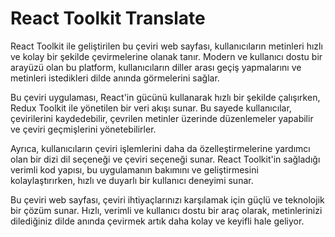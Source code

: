 # React Toolkit Translate


React Toolkit ile geliştirilen bu çeviri web sayfası, kullanıcıların metinleri hızlı ve kolay bir şekilde çevirmelerine olanak tanır. Modern ve kullanıcı dostu bir arayüzü olan bu platform, kullanıcıların diller arası geçiş yapmalarını ve metinleri istedikleri dilde anında görmelerini sağlar.

Bu çeviri uygulaması, React'in gücünü kullanarak hızlı bir şekilde çalışırken, Redux Toolkit ile yönetilen bir veri akışı sunar. Bu sayede kullanıcılar, çevirilerini kaydedebilir, çevrilen metinler üzerinde düzenlemeler yapabilir ve çeviri geçmişlerini yönetebilirler.

Ayrıca, kullanıcıların çeviri işlemlerini daha da özelleştirmelerine yardımcı olan bir dizi dil seçeneği ve çeviri seçeneği sunar. React Toolkit'in sağladığı verimli kod yapısı, bu uygulamanın bakımını ve geliştirmesini kolaylaştırırken, hızlı ve duyarlı bir kullanıcı deneyimi sunar.

Bu çeviri web sayfası, çeviri ihtiyaçlarınızı karşılamak için güçlü ve teknolojik bir çözüm sunar. Hızlı, verimli ve kullanıcı dostu bir araç olarak, metinlerinizi dilediğiniz dilde anında çevirmek artık daha kolay ve keyifli hale geliyor.

